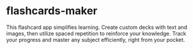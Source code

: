 # flashcards-maker
This flashcard app simplifies learning. Create custom decks with text and images, then utilize spaced repetition to reinforce your knowledge. Track your progress and master any subject efficiently, right from your pocket.
